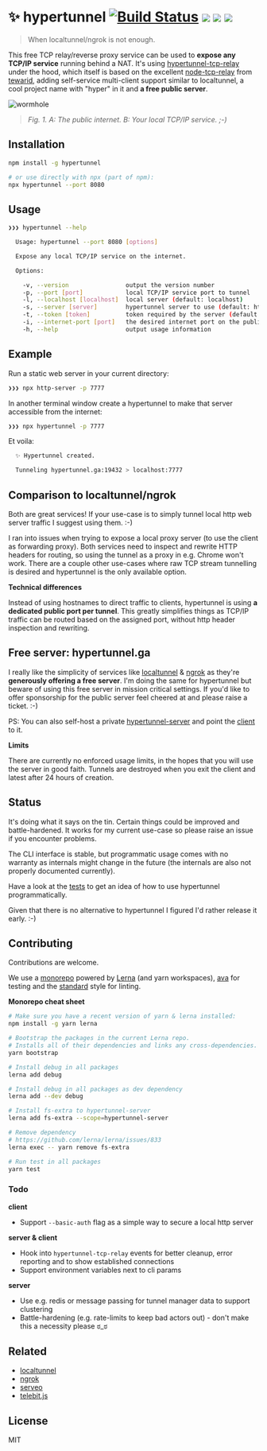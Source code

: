 # ✨  hypertunnel [![Build Status](https://travis-ci.org/berstend/hypertunnel.svg?branch=master)](https://travis-ci.org/berstend/hypertunnel) [![ ](https://img.shields.io/uptimerobot/status/m780555855-0760af5af94854abdcb02c82.svg)](https://stats.uptimerobot.com/PzXg8inWK) [![ ](https://img.shields.io/uptimerobot/ratio/m778918918-3e92c097147760ee39d02d36.svg)](https://stats.uptimerobot.com/PzXg8inWK) [![ ](https://img.shields.io/npm/v/hypertunnel.svg)](https://www.npmjs.com/package/hypertunnel)

> When localtunnel/ngrok is not enough.

This free TCP relay/reverse proxy service can be used to **expose any TCP/IP service** running behind a NAT. It's using [hypertunnel-tcp-relay](/packages/hypertunnel-tcp-relay) under the hood, which itself is based on the excellent [node-tcp-relay](https://github.com/tewarid/node-tcp-relay) from [tewarid](https://github.com/tewarid), adding self-service multi-client support similar to localtunnel, a cool project name with "hyper" in it and **a free public server**.

![wormhole](https://i.stack.imgur.com/MN8RF.gif)
> _Fig. 1. A: The public internet. B: Your local TCP/IP service. ;-)_


## Installation
```bash
npm install -g hypertunnel

# or use directly with npx (part of npm):
npx hypertunnel --port 8080
```

## Usage
```bash
❯❯❯ hypertunnel --help

  Usage: hypertunnel --port 8080 [options]

  Expose any local TCP/IP service on the internet.

  Options:

    -v, --version                output the version number
    -p, --port [port]            local TCP/IP service port to tunnel
    -l, --localhost [localhost]  local server (default: localhost)
    -s, --server [server]        hypertunnel server to use (default: https://hypertunnel.ga)
    -t, --token [token]          token required by the server (default: free-server-please-be-nice)
    -i, --internet-port [port]   the desired internet port on the public server
    -h, --help                   output usage information
```


## Example

Run a static web server in your current directory:

```bash
❯❯❯ npx http-server -p 7777
```

In another terminal window create a hypertunnel to make that server accessible from the internet:

```bash
❯❯❯ npx hypertunnel -p 7777
```

Et voila:

```bash
  ✨ Hypertunnel created.

  Tunneling hypertunnel.ga:19432 > localhost:7777
```


## Comparison to localtunnel/ngrok

Both are great services! 
If your use-case is to simply tunnel local http web server traffic I suggest using them. :-)

I ran into issues when trying to expose a local proxy server (to use the client as forwarding proxy). Both services need to inspect and rewrite HTTP headers for routing, so using the tunnel as a proxy in e.g. Chrome won't work. There are a couple other use-cases where raw TCP stream tunnelling is desired and hypertunnel is the only available option.

**Technical differences**

Instead of using hostnames to direct traffic to clients, hypertunnel is using **a dedicated public port per tunnel**. This greatly simplifies things as TCP/IP traffic can be routed based on the assigned port, without http header inspection and rewriting.


## Free server: hypertunnel.ga

I really like the simplicity of services like [localtunnel](https://github.com/localtunnel/localtunnel) & [ngrok](https://ngrok.com/) as they're **generously offering a free server**.
I'm doing the same for hypertunnel but beware of using this free server in mission critical settings.
If you'd like to offer sponsorship for the public server feel cheered at and please raise a ticket. :-)

PS: You can also self-host a private [hypertunnel-server](/packages/hypertunnel-server) and point the [client](/packages/hypertunnel) to it.

**Limits**

There are currently no enforced usage limits, in the hopes that you will use the server in good faith.
Tunnels are destroyed when you exit the client and latest after 24 hours of creation.



## Status

It's doing what it says on the tin. Certain things could be improved and battle-hardened. It works for my current use-case so please raise an issue if you encounter problems.

The CLI interface is stable, but programmatic usage comes with no warranty as internals might change in the future (the internals are also not properly documented currently).

Have a look at the [tests](/test/) to get an idea of how to use hypertunnel programmatically.

Given that there is no alternative to hypertunnel I figured I'd rather release it early. :-)


## Contributing

Contributions are welcome. 

We use a [monorepo](https://github.com/berstend/hypertunnel) powered by [Lerna](https://github.com/lerna/lerna#--use-workspaces) (and yarn workspaces), [ava](https://github.com/avajs/ava) for testing and the [standard](https://standardjs.com/) style for linting.

**Monorepo cheat sheet**

```bash
# Make sure you have a recent version of yarn & lerna installed:
npm install -g yarn lerna

# Bootstrap the packages in the current Lerna repo. 
# Installs all of their dependencies and links any cross-dependencies.
yarn bootstrap

# Install debug in all packages
lerna add debug

# Install debug in all packages as dev dependency
lerna add --dev debug

# Install fs-extra to hypertunnel-server
lerna add fs-extra --scope=hypertunnel-server

# Remove dependency
# https://github.com/lerna/lerna/issues/833
lerna exec -- yarn remove fs-extra

# Run test in all packages
yarn test
```


### Todo

**client**
- Support `--basic-auth` flag as a simple way to secure a local http server

**server & client**
- Hook into `hypertunnel-tcp-relay` events for better cleanup, error reporting and to show established connections
- Support environment variables next to cli params

**server**
- Use e.g. redis or message passing for tunnel manager data to support clustering
- Battle-hardening (e.g. rate-limits to keep bad actors out) - don't make this a necessity please ಠ_ಠ


## Related

- [localtunnel](https://github.com/localtunnel/localtunnel)
- [ngrok](https://ngrok.com/)
- [serveo](https://serveo.net/)
- [telebit.js](https://git.coolaj86.com/coolaj86/telebit.js)

## License

MIT
